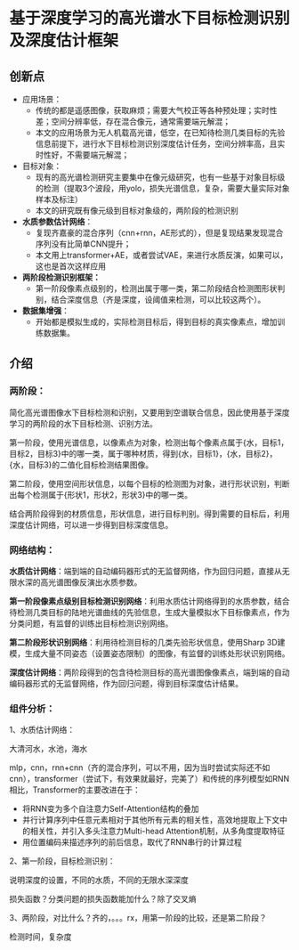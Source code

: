 # 基于深度学习的高光谱水下目标检测识别及深度估计框架

## 创新点

* 应用场景：
  * 传统的都是遥感图像，获取麻烦；需要大气校正等各种预处理；实时性差；空间分辨率低，存在混合像元，通常需要端元解混；
  * 本文的应用场景为无人机载高光谱，低空，在已知待检测几类目标的先验信息前提下，进行水下目标检测识别深度估计任务，空间分辨率高，且实时性好，不需要端元解混；
* 目标对象：
  * 现有的高光谱检测研究主要集中在像元级研究，也有一些基于对象目标级的检测（提取3个波段，用yolo，损失光谱信息，复杂，需要大量实际对象样本及标注）
  * 本文的研究既有像元级到目标对象级的，两阶段的检测识别
* **水质参数估计网络**：
  * 复现齐嘉豪的混合序列（cnn+rnn，AE形式的），但是复现结果发现混合序列没有比简单CNN提升；
  * 本文用上transformer+AE，或者尝试VAE，来进行水质反演，如果可以，这也是首次这样应用
* **两阶段检测识别框架：**
  * 第一阶段像素点级别的，检测出属于哪一类，第二阶段结合检测图形状判别，结合深度信息（齐是深度，设阈值来检测，可以比较这两个）。
* **数据集增强**：
  * 开始都是模拟生成的，实际检测目标后，得到目标的真实像素点，增加训练数据集。

## 介绍

### 两阶段：

简化高光谱图像水下目标检测和识别，又要用到空谱联合信息，因此使用基于深度学习的两阶段的水下目标检测、识别方法。

第一阶段，使用光谱信息，以像素点为对象，检测出每个像素点属于{水，目标1，目标2，目标3}中的哪一类，属于哪种材质，得到{水，目标1}，{水，目标2}，{水，目标3}的二值化目标检测结果图像。

第二阶段，使用空间形状信息，以每个目标的检测图为对象，进行形状识别，判断出每个检测属于{形状1，形状2，形状3}中的哪一类。

结合两阶段得到的材质信息，形状信息，进行目标判别。得到需要的目标后，利用深度估计网络，可以进一步得到目标深度信息。

### 网络结构：

**水质估计网络**：端到端的自动编码器形式的无监督网络，作为回归问题，直接从无限水深的高光谱图像反演出水质参数。

**第一阶段像素点级别目标检测识别网络**：利用水质估计网络得到的水质参数，结合待检测几类目标的陆地光谱曲线的先验信息，生成大量模拟水下目标像素点，作为分类问题，有监督的训练出目标检测识别网络。

**第二阶段形状识别网络**：利用待检测目标的几类先验形状信息，使用Sharp 3D建模，生成大量不同姿态（设置姿态限制）的图像，有监督的训练处形状识别网络。

**深度估计网络**：两阶段得到的包含待检测目标的高光谱图像像素点，端到端的自动编码器形式的无监督网络，作为回归问题，得到目标深度估计结果。



### 组件分析：

1、水质估计网络：

大清河水，水池，海水

mlp，cnn，rnn+cnn（齐的混合序列，可以不用，因为当时尝试实际还不如cnn），transformer（尝试下，有效果就最好，完美了）和传统的序列模型如RNN相比，Transformer的主要改进在于：

- 将RNN变为多个自注意力Self-Attention结构的叠加
- 并行计算序列中任意元素相对于其他所有元素的相关性，高效地提取上下文中的相关性，并引入多头注意力Multi-head Attention机制，从多角度提取特征
- 用位置编码来描述序列的前后信息，取代了RNN串行的计算过程





2、第一阶段，目标检测识别：

说明深度的设置，不同的水质，不同的无限水深深度

损失函数？分类问题的损失函数能加什么？除了交叉熵

3、两阶段，对比什么？齐的，。。。rx，用第一阶段的比较，还是第二阶段？

检测时间，复杂度













